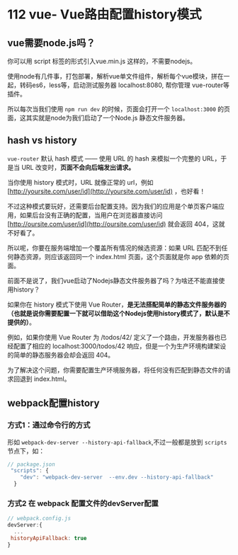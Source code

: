 # 112 vue- Vue路由配置history模式

## vue需要node.js吗？

你可以用 script 标签的形式引入vue.min.js 这样的，不需要nodejs。

使用node有几件事，打包部署，解析vue单文件组件，解析每个vue模块，拼在一起，转码es6，less等，启动测试服务器 localhost:8080, 帮你管理 vue-router等插件。

所以每次当我们使用 `npm run dev` 的时候，页面会打开一个 `localhost:3000` 的页面，这其实就是node为我们启动了一个Node.js 静态文件服务器。

## hash vs history

`vue-router` 默认 hash 模式 —— 使用 URL 的 hash 来模拟一个完整的 URL，于是当 URL 改变时，**页面不会向后端发出请求。**

当你使用 history 模式时，URL 就像正常的 url，例如 [http://yoursite.com/user/id](http://yoursite.com/user/id) ，也好看！

不过这种模式要玩好，还需要后台配置支持。因为我们的应用是个单页客户端应用，如果后台没有正确的配置，当用户在浏览器直接访问 [http://oursite.com/user/id](http://oursite.com/user/id) 就会返回 404，这就不好看了。

所以呢，你要在服务端增加一个覆盖所有情况的候选资源：如果 URL 匹配不到任何静态资源，则应该返回同一个 index.html 页面，这个页面就是你 app 依赖的页面。

前面不是说了，我们vue启动了Nodejs静态文件服务器了吗？为啥还不能直接使用history？

如果你在 history 模式下使用 Vue Router，**是无法搭配简单的静态文件服务器的（也就是说你需要配置一下就可以借助这个Nodejs使用history模式了，默认是不提供的）**。

例如，如果你使用 Vue Router 为 /todos/42/ 定义了一个路由，开发服务器也已经配置了相应的 localhost:3000/todos/42 响应，但是一个为生产环境构建架设的简单的静态服务器会却会返回 404。

为了解决这个问题，你需要配置生产环境服务器，将任何没有匹配到静态文件的请求回退到 index.html。

## webpack配置history

### 方式1：通过命令行的方式

形如 `webpack-dev-server --history-api-fallback`,不过一般都是放到 `scripts`节点下，如：

```javascript
// package.json
 "scripts": {
    "dev": "webpack-dev-server  --env.dev --history-api-fallback"
  }
```

### 方式2 在 webpack 配置文件的devServer配置

```javascript
// webpack.config.js
devServer:{
  ...
 historyApiFallback: true
}
```

